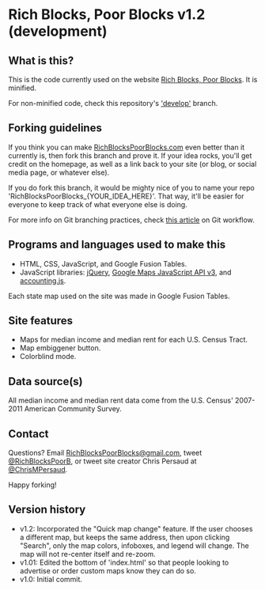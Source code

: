 Rich Blocks, Poor Blocks v1.2 (development)
==============================

## What is this? ##

This is the code currently used on the website [Rich Blocks, Poor Blocks](http://www.RichBlocksPoorBlocks.com). It is minified.

For non-minified code, check this repository's ['develop'](https://github.com/myprogprojects/RichBlocksPoorBlocks/tree/develop) branch.


## Forking guidelines ##

If you think you can make [RichBlocksPoorBlocks.com](http://www.RichBlocksPoorBlocks.com) even better than it currently is, then fork this branch and prove it. If your idea rocks, you'll get credit on the homepage, as well as a link back to your site (or blog, or social media page, or whatever else).

If you do fork this branch, it would be mighty nice of you to name your repo 'RichBlocksPoorBlocks_{YOUR_IDEA_HERE}'. That way, it'll be easier for everyone to keep track of what everyone else is doing.

For more info on Git branching practices, check [this article](http://nvie.com/posts/a-successful-git-branching-model/) on Git workflow.


## Programs and languages used to make this ##

- HTML, CSS, JavaScript, and Google Fusion Tables.
- JavaScript libraries: [jQuery](http://jquery.com/), [Google Maps JavaScript API v3](https://developers.google.com/maps/documentation/javascript/), and [accounting.js](http://josscrowcroft.github.com/accounting.js/).

Each state map used on the site was made in Google Fusion Tables.


## Site features ##

- Maps for median income and median rent for each U.S. Census Tract.
- Map embiggener button.
- Colorblind mode.


## Data source(s) ##

All median income and median rent data come from the U.S. Census' 2007-2011 American Community Survey.


## Contact ##

Questions? Email RichBlocksPoorBlocks@gmail.com, tweet [@RichBlocksPoorB](http://www.Twitter.com/RichBlocksPoorB), or tweet site creator Chris Persaud at [@ChrisMPersaud](http://www.Twitter.com/ChrisMPersaud).

Happy forking!


## Version history ##

- v1.2: Incorporated the "Quick map change" feature. If the user chooses a different map, but keeps the same address, then upon clicking "Search", only the map colors, infoboxes, and legend will change. The map will not re-center itself and re-zoom.
- v1.01: Edited the bottom of 'index.html' so that people looking to advertise or order custom maps know they can do so.
- v1.0: Initial commit.